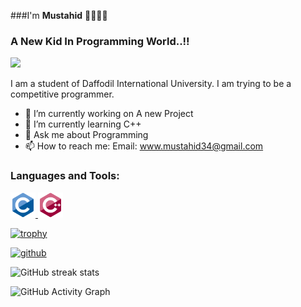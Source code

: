 ###I'm **Mustahid** 🥸🤲👨‍🎓
### **A New Kid** In Programming World..!!
![](https://scontent.fdac129-1.fna.fbcdn.net/v/t39.30808-6/279779561_1300805963779519_3235018640045711342_n.jpg?_nc_cat=109&ccb=1-7&_nc_sid=174925&_nc_eui2=AeFTw30M2grXwbLrQ_bpAAjNoXn_JoT409Ghef8mhPjT0ZNzfrxlFPwdCB4OoP4lgcWkliYbk8cxospChxWLDBSV&_nc_ohc=tyKD6JChHNMAX-wXUPu&_nc_ht=scontent.fdac129-1.fna&oh=00_AT8A6SrSBQO_V_Jhq6x8Or7OwK2ZPNBn3piykEvmdf122w&oe=62A39DB1)




I am a student of Daffodil International University. 
I am trying to be a competitive programmer.



- 🔭 I’m currently working on A new Project 
- 🌱 I’m currently learning C++ 
- 💬 Ask me about Programming  
- 📫 How to reach me: Email: www.mustahid34@gmail.com 

<h3 align="left">Languages and Tools:</h3>
<p align="left"> <a href="https://www.cprogramming.com/" target="_blank" rel="noreferrer"> <img src="https://raw.githubusercontent.com/devicons/devicon/master/icons/c/c-original.svg" alt="c" width="40" height="40"/> </a> <a href="https://www.w3schools.com/cpp/" target="_blank" rel="noreferrer"> <img src="https://raw.githubusercontent.com/devicons/devicon/master/icons/cplusplus/cplusplus-original.svg" alt="cplusplus" width="40" height="40"/> </a> </p>
 


[![trophy](https://github-profile-trophy.vercel.app/?username=AAM-Mustahid)](https://github.com/ryo-ma/github-profile-trophy)



[<img src='https://cdn.jsdelivr.net/npm/simple-icons@3.0.1/icons/github.svg' alt='github' height='40'>](https://github.com/AAM-Mustahid)  

![GitHub streak stats](https://github-readme-streak-stats.herokuapp.com/?user=AAM-Mustahid)  





 

![GitHub Activity Graph](https://activity-graph.herokuapp.com/graph?username=AAM-Mustahid)  





<p align="left">
</p>


  

